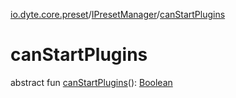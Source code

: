 [io.dyte.core.preset](../index.md)/[IPresetManager](index.md)/[canStartPlugins](can-start-plugins.md)

# canStartPlugins


abstract fun [canStartPlugins](can-start-plugins.md)(): [Boolean](https://kotlinlang.org/api/latest/jvm/stdlib/kotlin/-boolean/index.html)
